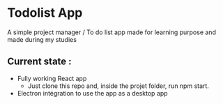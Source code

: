 # Todolist App

A simple project manager / To do list app made for learning purpose and made during my studies

## Current state :
- Fully working React app
  - Just clone this repo and, inside the projet folder, run npm start.
- Electron intégration to use the app as a desktop app
